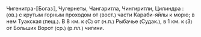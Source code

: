 ---
---

Чигенитра-⟦Богаз⟧, Чугернеты, Чангаритла, Чингиритли, Цилиндра
: ⦅ов.⦆ с крутым горным проходом от ⦅вост.⦆ части Караби-яйлы к морю; в нем Туакская ⦅пещ.⦆. В 8 км. к ⦅С⦆ от ⦅н.п.⦆ Рыбачье ⦅Судак.⦆, в 1 км. к ⦅З⦆ от Больших Ворот ⦅ср.⦆ ⦅р.пл.⦆ чигини.
